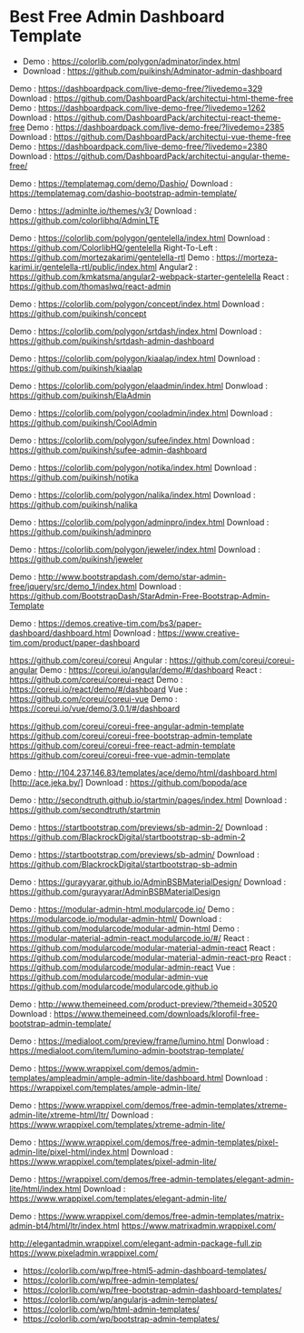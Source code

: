 # Best Free Admin Dashboard Template


- Demo : https://colorlib.com/polygon/adminator/index.html
- Download : https://github.com/puikinsh/Adminator-admin-dashboard

Demo : https://dashboardpack.com/live-demo-free/?livedemo=329
Download : https://github.com/DashboardPack/architectui-html-theme-free
Demo : https://dashboardpack.com/live-demo-free/?livedemo=1262
Download : https://github.com/DashboardPack/architectui-react-theme-free
Demo : https://dashboardpack.com/live-demo-free/?livedemo=2385
Download : https://github.com/DashboardPack/architectui-vue-theme-free
Demo : https://dashboardpack.com/live-demo-free/?livedemo=2380
Download : https://github.com/DashboardPack/architectui-angular-theme-free/

Demo : https://templatemag.com/demo/Dashio/
Download : https://templatemag.com/dashio-bootstrap-admin-template/

Demo : https://adminlte.io/themes/v3/
Download : https://github.com/colorlibhq/AdminLTE

Demo : https://colorlib.com/polygon/gentelella/index.html
Download : https://github.com/ColorlibHQ/gentelella
Right-To-Left : https://github.com/mortezakarimi/gentelella-rtl
Demo : https://morteza-karimi.ir/gentelella-rtl/public/index.html
Angular2 : https://github.com/kmkatsma/angular2-webpack-starter-gentelella
React : https://github.com/thomaslwq/react-admin

Demo : https://colorlib.com/polygon/concept/index.html
Download : https://github.com/puikinsh/concept

Demo : https://colorlib.com/polygon/srtdash/index.html
Download : https://github.com/puikinsh/srtdash-admin-dashboard

Demo : https://colorlib.com/polygon/kiaalap/index.html
Download : https://github.com/puikinsh/kiaalap

Demo : https://colorlib.com/polygon/elaadmin/index.html
Donwload : https://github.com/puikinsh/ElaAdmin

Demo : https://colorlib.com/polygon/cooladmin/index.html
Download : https://github.com/puikinsh/CoolAdmin

Demo : https://colorlib.com/polygon/sufee/index.html
Download : https://github.com/puikinsh/sufee-admin-dashboard

Demo : https://colorlib.com/polygon/notika/index.html
Download : https://github.com/puikinsh/notika

Demo : https://colorlib.com/polygon/nalika/index.html
Download : https://github.com/puikinsh/nalika

Demo : https://colorlib.com/polygon/adminpro/index.html
Download : https://github.com/puikinsh/adminpro

Demo : https://colorlib.com/polygon/jeweler/index.html
Download : https://github.com/puikinsh/jeweler

Demo : http://www.bootstrapdash.com/demo/star-admin-free/jquery/src/demo_1/index.html
Download : https://github.com/BootstrapDash/StarAdmin-Free-Bootstrap-Admin-Template

Demo : https://demos.creative-tim.com/bs3/paper-dashboard/dashboard.html
Download : https://www.creative-tim.com/product/paper-dashboard

https://github.com/coreui/coreui
Angular : https://github.com/coreui/coreui-angular
Demo : https://coreui.io/angular/demo/#/dashboard
React : https://github.com/coreui/coreui-react
Demo : https://coreui.io/react/demo/#/dashboard
Vue : https://github.com/coreui/coreui-vue
Demo : https://coreui.io/vue/demo/3.0.1/#/dashboard

https://github.com/coreui/coreui-free-angular-admin-template
https://github.com/coreui/coreui-free-bootstrap-admin-template
https://github.com/coreui/coreui-free-react-admin-template
https://github.com/coreui/coreui-free-vue-admin-template

Demo : http://104.237.146.83/templates/ace/demo/html/dashboard.html [http://ace.jeka.by/]
Download : https://github.com/bopoda/ace

Demo : http://secondtruth.github.io/startmin/pages/index.html
Download : https://github.com/secondtruth/startmin

Demo : https://startbootstrap.com/previews/sb-admin-2/
Download : https://github.com/BlackrockDigital/startbootstrap-sb-admin-2

Demo : https://startbootstrap.com/previews/sb-admin/
Download : https://github.com/BlackrockDigital/startbootstrap-sb-admin

Demo : https://gurayyarar.github.io/AdminBSBMaterialDesign/
Download : https://github.com/gurayyarar/AdminBSBMaterialDesign

Demo : https://modular-admin-html.modularcode.io/
Demo : https://modularcode.io/modular-admin-html/
Download : https://github.com/modularcode/modular-admin-html
Demo : https://modular-material-admin-react.modularcode.io/#/
React : https://github.com/modularcode/modular-material-admin-react
React : https://github.com/modularcode/modular-material-admin-react-pro
React : https://github.com/modularcode/modular-admin-react
Vue : https://github.com/modularcode/modular-admin-vue
https://github.com/modularcode/modularcode.github.io

Demo : http://www.themeineed.com/product-preview/?themeid=30520
Download : https://www.themeineed.com/downloads/klorofil-free-bootstrap-admin-template/

Demo : https://medialoot.com/preview/frame/lumino.html
Donwload : https://medialoot.com/item/lumino-admin-bootstrap-template/

Demo : https://www.wrappixel.com/demos/admin-templates/ampleadmin/ample-admin-lite/dashboard.html
Download : https://wrappixel.com/templates/ample-admin-lite/

Demo : https://www.wrappixel.com/demos/free-admin-templates/xtreme-admin-lite/xtreme-html/ltr/
Download : https://www.wrappixel.com/templates/xtreme-admin-lite/

Demo : https://www.wrappixel.com/demos/free-admin-templates/pixel-admin-lite/pixel-html/index.html
Download : https://www.wrappixel.com/templates/pixel-admin-lite/

Demo : https://wrappixel.com/demos/free-admin-templates/elegant-admin-lite/html/index.html
Download : https://www.wrappixel.com/templates/elegant-admin-lite/

Demo : https://www.wrappixel.com/demos/free-admin-templates/matrix-admin-bt4/html/ltr/index.html
https://www.matrixadmin.wrappixel.com/

http://elegantadmin.wrappixel.com/elegant-admin-package-full.zip
https://www.pixeladmin.wrappixel.com/





- https://colorlib.com/wp/free-html5-admin-dashboard-templates/
- https://colorlib.com/wp/free-admin-templates/
- https://colorlib.com/wp/free-bootstrap-admin-dashboard-templates/
- https://colorlib.com/wp/angularjs-admin-templates/
- https://colorlib.com/wp/html-admin-templates/
- https://colorlib.com/wp/bootstrap-admin-templates/
